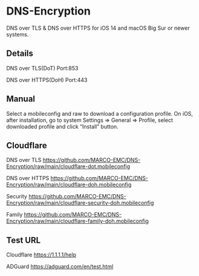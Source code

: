 # DNS-Encryption
DNS over TLS &amp; DNS over HTTPS for iOS 14 and macOS Big Sur or newer systems.

## Details
DNS over TLS(DoT) Port:853 

DNS over HTTPS(DoH) Port:443

## Manual
Select a mobileconfig and raw to download a configuration profile.
On iOS, after installation, go to system Settings => General => Profile, select downloaded profile and click “Install” button.

## Cloudflare
DNS over TLS https://github.com/MARCO-EMC/DNS-Encryption/raw/main/cloudflare-dot.mobileconfig

DNS over HTTPS https://github.com/MARCO-EMC/DNS-Encryption/raw/main/cloudflare-doh.mobileconfig

Security https://github.com/MARCO-EMC/DNS-Encryption/raw/main/cloudflare-security-doh.mobileconfig

Family https://github.com/MARCO-EMC/DNS-Encryption/raw/main/cloudflare-family-doh.mobileconfig

## Test URL
Cloudflare https://1.1.1.1/help

ADGuard https://adguard.com/en/test.html
